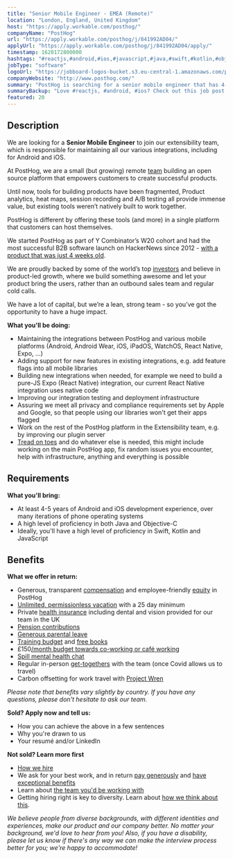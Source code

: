 ```yaml
---
title: "Senior Mobile Engineer - EMEA (Remote)"
location: "London, England, United Kingdom"
host: "https://apply.workable.com/posthog/"
companyName: "PostHog"
url: "https://apply.workable.com/posthog/j/841992AD04/"
applyUrl: "https://apply.workable.com/posthog/j/841992AD04/apply/"
timestamp: 1620172800000
hashtags: "#reactjs,#android,#ios,#javascript,#java,#swift,#kotlin,#objectivec,#macos,#operations"
jobType: "software"
logoUrl: "https://jobboard-logos-bucket.s3.eu-central-1.amazonaws.com/posthog"
companyWebsite: "http://www.posthog.com/"
summary: "PostHog is searching for a senior mobile engineer that has 4-5 years of Android and iOS development experience, over many iterations of phone operating systems."
summaryBackup: "Love #reactjs, #android, #ios? Check out this job post!"
featured: 20
---
```


## Description

We are looking for a **Senior Mobile Engineer** to join our extensibility team, which is responsible for maintaining all our various integrations, including for Android and iOS.

At PostHog, we are a small (but growing) remote [team](https://posthog.com/handbook/company/team/) building an open source platform that empowers customers to create successful products.

Until now, tools for building products have been fragmented, Product analytics, heat maps, session recording and A/B testing all provide immense value, but existing tools weren’t natively built to work together.

PostHog is different by offering these tools (and more) in a single platform that customers can host themselves.

We started PostHog as part of Y Combinator’s W20 cohort and had the most successful B2B software launch on HackerNews since 2012 - [with a product that was just 4 weeks old](https://posthog.com/handbook/company/story).

We are proudly backed by some of the world’s top [investors](https://posthog.com/handbook/strategy/investors) and believe in product-led growth, where we build something awesome and let your product bring the users, rather than an outbound sales team and regular cold calls.

We have a lot of capital, but we’re a lean, strong team - so you’ve got the opportunity to have a huge impact.

**What you'll be doing:**

*   Maintaining the integrations between PostHog and various mobile platforms (Android, Android Wear, iOS, iPadOS, WatchOS, React Native, Expo, ...)
*   Adding support for new features in existing integrations, e.g. add feature flags into all mobile libraries
*   Building new integrations when needed, for example we need to build a pure-JS Expo (React Native) integration, our current React Native integration uses native code
*   Improving our integration testing and deployment infrastructure
*   Assuring we meet all privacy and compliance requirements set by Apple and Google, so that people using our libraries won't get their apps flagged
*   Work on the rest of the PostHog platform in the Extensibility team, e.g. by improving our plugin server
*   [Tread on toes](https://posthog.com/handbook/company/values#tread-on-toes) and do whatever else is needed, this might include working on the main PostHog app, fix random issues you encounter, help with infrastructure, anything and everything is possible

## Requirements

**What you'll bring:**

*   At least 4-5 years of Android and iOS development experience, over many iterations of phone operating systems
*   A high level of proficiency in both Java and Objective-C
*   Ideally, you'll have a high level of proficiency in Swift, Kotlin and JavaScript

## Benefits

**What we offer in return:**

*   Generous, transparent [compensation](https://posthog.com/handbook/people/compensation) and employee-friendly [equity](https://posthog.com/handbook/people/compensation) in PostHog
*   [Unlimited, permissionless vacation](https://posthog.com/handbook/people/time-off) with a 25 day minimum
*   Private [health insurance](https://posthog.com/careers#benefits) including dental and vision provided for our team in the UK
*   [Pension contributions](https://posthog.com/careers)
*   [Generous parental leave](https://posthog.com/handbook/people/time-off)
*   [Training budget](https://posthog.com/handbook/people/training) and [free books](https://posthog.com/handbook/people/training)
*   £150[/month budget towards co-working or café working](https://posthog.com/handbook/people/spending-money#work-space)
*   [Spill mental health chat](https://posthog.com/careers)
*   Regular in-person [get-togethers](https://posthog.com/careers#benefits) with the team (once Covid allows us to travel)
*   Carbon offsetting for work travel with [Project Wren](https://www.wren.co/)

_Please note that benefits vary slightly by country. If you have any questions, please don't hesitate to ask our team._

**Sold? Apply now and tell us:**

*   How you can achieve the above in a few sentences
*   Why you're drawn to us
*   Your resumé and/or LinkedIn

**Not sold? Learn more first**

*   [How we hire](https://posthog.com/handbook/people/hiring-process)
*   We ask for your best work, and in return [pay generously](https://posthog.com/handbook/people/compensation) and [have exceptional benefits](https://posthog.com/careers#benefits)
*   Learn about [the team you'd be working with](https://posthog.com/handbook/company/team)
*   Getting hiring right is key to diversity. Learn about [how we think about this](https://posthog.com/handbook/company/diversity).

_We believe people from diverse backgrounds, with different identities and experiences, make our product and our company better. No matter your background, we'd love to hear from you! Also, if you have a disability, please let us know if there's any way we can make the interview process better for you; we're happy to accommodate!_
